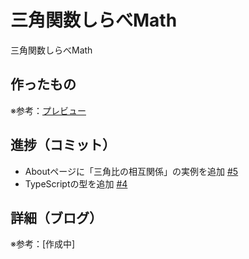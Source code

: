 # 三角関数しらべMath

三角関数しらべMath

## 作ったもの

※参考：[プレビュー](https://sankaku-kansu-shirabe-math.vercel.app/)

## 進捗（コミット）

- Aboutページに「三角比の相互関係」の実例を追加 [#5](https://github.com/ryo-i/sankaku-kansu-shirabe-math/issues/5)
- TypeScriptの型を追加 [#4](https://github.com/ryo-i/sankaku-kansu-shirabe-math/issues/4)

## 詳細（ブログ）

※参考：[作成中]